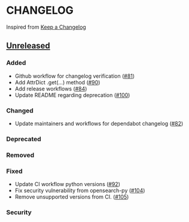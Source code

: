 # CHANGELOG
Inspired from [Keep a Changelog](https://keepachangelog.com/en/1.0.0/)

## [Unreleased]
### Added
- Github workflow for changelog verification ([#81](https://github.com/opensearch-project/opensearch-dsl-py/pull/81))
- Add AttrDict .get(...) method ([#90](https://github.com/opensearch-project/opensearch-dsl-py/pull/90))
- Add release workflows ([#84](https://github.com/opensearch-project/opensearch-dsl-py/pull/84))
- Update README regarding deprecation ([#100](https://github.com/opensearch-project/opensearch-dsl-py/pull/100))

### Changed
- Update maintainers and workflows for dependabot changelog ([#82](https://github.com/opensearch-project/opensearch-dsl-py/pull/82))

### Deprecated

### Removed

### Fixed
- Update CI workflow python versions ([#92](https://github.com/opensearch-project/opensearch-dsl-py/pull/92))
- Fix security vulnerability from opensearch-py ([#104](https://github.com/opensearch-project/opensearch-dsl-py/pull/104))
- Remove unsupported versions from CI. ([#105](https://github.com/opensearch-project/opensearch-dsl-py/pull/105))

### Security


[Unreleased]: https://github.com/opensearch-project/opensearch-dsl-py/compare/2.0...HEAD